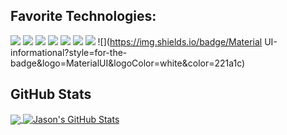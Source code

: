 ## Favorite Technologies:
![](https://img.shields.io/badge/JavaScript-informational?style=for-the-badge&logo=javascript&logoColor=white&color=221a1c)
![](https://img.shields.io/badge/React-informational?style=for-the-badge&logo=React&logoColor=white&color=221a1c)
![](https://img.shields.io/badge/Node.js-informational?style=for-the-badge&logo=Node.js&logoColor=white&color=221a1c)
![](https://img.shields.io/badge/Npm-informational?style=for-the-badge&logo=Npm&logoColor=white&color=221a1c)
![](https://img.shields.io/badge/CSS3-informational?style=for-the-badge&logo=CSS3&logoColor=white&color=221a1c)
![](https://img.shields.io/badge/HTML5-informational?style=for-the-badge&logo=HTML5&logoColor=white&color=221a1c)
![](https://img.shields.io/badge/TypeScript-informational?style=for-the-badge&logo=TypeScript&logoColor=white&color=221a1c)
![](https://img.shields.io/badge/Material UI-informational?style=for-the-badge&logo=MaterialUI&logoColor=white&color=221a1c)



## GitHub Stats
<a href="https://github.com/shivermotion/shivermotion">
  <img align="center" src="https://github-readme-stats.vercel.app/api/top-langs/?username=shivermotion&hide=java,html&title_color=ffffff&text_color=c9cacc&icon_color=ffffff&bg_color=221a1c" />
</a>
<a href="https://github.com/shivermotion/shivermotion">
  <img align="center" src="https://github-readme-stats.vercel.app/api?username=shivermotion&show_icons=true&line_height=27&count_private=true&hide_title=false&title_color=ffffff&text_color=c9cacc&icon_color=ffffff&bg_color=221a1c" alt="Jason's GitHub Stats" />
</a>
